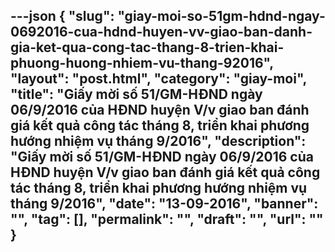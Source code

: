 ---json
{
    "slug": "giay-moi-so-51gm-hdnd-ngay-0692016-cua-hdnd-huyen-vv-giao-ban-danh-gia-ket-qua-cong-tac-thang-8-trien-khai-phuong-huong-nhiem-vu-thang-92016",
    "layout": "post.html",
    "category": "giay-moi",
    "title": "Giấy mời số 51/GM-HĐND ngày 06/9/2016 của HĐND huyện V/v giao ban đánh giá kết quả công tác tháng 8, triển khai phương hướng nhiệm vụ tháng 9/2016",
    "description": "Giấy mời số 51/GM-HĐND ngày 06/9/2016 của HĐND huyện V/v giao ban đánh giá kết quả công tác tháng 8, triển khai phương hướng nhiệm vụ tháng 9/2016",
    "date": "13-09-2016",
    "banner": "",
    "tag": [],
    "permalink": "",
    "draft": "",
    "url": ""
}
---
